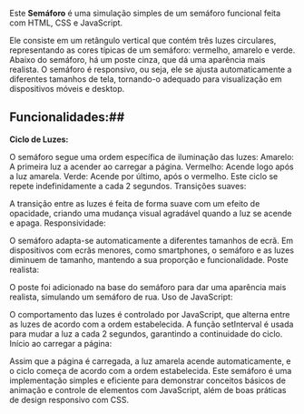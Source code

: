 Este **Semáforo** é uma simulação simples de um semáforo funcional feita com HTML, CSS e JavaScript. 

Ele consiste em um retângulo vertical que contém três luzes circulares, representando as cores típicas de um semáforo: vermelho, amarelo e verde. Abaixo do semáforo, há um poste cinza, que dá uma aparência mais realista. O semáforo é responsivo, ou seja, ele se ajusta automaticamente a diferentes tamanhos de tela, tornando-o adequado para visualização em dispositivos móveis e desktop.

## Funcionalidades:##

**Ciclo de Luzes:**

O semáforo segue uma ordem específica de iluminação das luzes:
Amarelo: A primeira luz a acender ao carregar a página.
Vermelho: Acende logo após a luz amarela.
Verde: Acende por último, após o vermelho.
Este ciclo se repete indefinidamente a cada 2 segundos.
Transições suaves:

A transição entre as luzes é feita de forma suave com um efeito de opacidade, criando uma mudança visual agradável quando a luz se acende e apaga.
Responsividade:

O semáforo adapta-se automaticamente a diferentes tamanhos de ecrã. Em dispositivos com ecrãs menores, como smartphones, o semáforo e as luzes diminuem de tamanho, mantendo a sua proporção e funcionalidade.
Poste realista:

O poste foi adicionado na base do semáforo para dar uma aparência mais realista, simulando um semáforo de rua.
Uso de JavaScript:

O comportamento das luzes é controlado por JavaScript, que alterna entre as luzes de acordo com a ordem estabelecida. A função setInterval é usada para mudar a luz a cada 2 segundos, garantindo a continuidade do ciclo.
Início ao carregar a página:

Assim que a página é carregada, a luz amarela acende automaticamente, e o ciclo começa de acordo com a ordem estabelecida.
Este semáforo é uma implementação simples e eficiente para demonstrar conceitos básicos de animação e controle de elementos com JavaScript, além de boas práticas de design responsivo com CSS.
